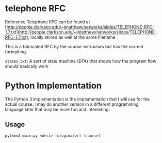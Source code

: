 # telephone RFC

Reference Telephone RFC can be found at [http://people.clarkson.edu/~jmatthew/networks/slides/TELEPHONE-RFC-1.7.txt](http://people.clarkson.edu/~jmatthew/networks/slides/TELEPHONE-RFC-1.7.txt), locally stored as well at the same filename

This is a fabricated RFC by the course instructors but has the correct formatting.

`states.txt`: A sort of state machine (DFA) that shows how the program flow should basically work

# Python Implementation

The Python 3 implementation is the implementation that I will use for the actual course. I may do another version in a different programming language later that may be more fun and interesting.

## Usage

```
python3 main.py <dest> [originator] [source]
```
